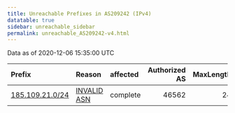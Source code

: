 ```yaml
---
title: Unreachable Prefixes in AS209242 (IPv4)
datatable: true
sidebar: unreachable_sidebar
permalink: unreachable_AS209242-v4.html
---
```


Data as of 2020-12-06 15:35:00 UTC


<div class="datatable-begin"></div>

| Prefix                                                   | Reason                                                                                                  | affected   |   Authorized AS |   MaxLength | Anchor                                         |   unreachable /24s |
|:---------------------------------------------------------|:--------------------------------------------------------------------------------------------------------|:-----------|----------------:|------------:|:-----------------------------------------------|-------------------:|
| [185.109.21.0/24](https://stat.ripe.net/185.109.21.0/24) | [INVALID ASN](https://rpki-validator.ripe.net/announcement-preview?asn=AS209242&prefix=185.109.21.0/24) | complete   |           46562 |          24 | [RIPE](unreachable_RIPE_NCC_RPKI_Root-v4.html) |                  1 |

<div class="datatable-end"></div>